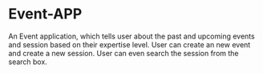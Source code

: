 # Event-APP
An Event application, which tells user about the past and upcoming events and session based on their expertise level. User can create an new event and create a new session. User can even search the session from the search box.  
